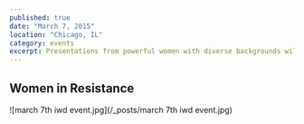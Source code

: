 ```yaml
---
published: true
date: "March 7, 2015"
location: "Chicago, IL"
category: events
excerpt: Presentations from powerful women with diverse backgrounds will share their work in solidarity with communities in Latin America and Palestine
---
```


## Women in Resistance

![march 7th iwd event.jpg](/_posts/march 7th iwd event.jpg)